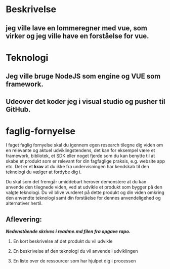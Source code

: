 # Beskrivelse
## jeg ville lave en lommeregner med vue, som virker og jeg ville have en forståelse for vue.

# Teknologi
## Jeg ville bruge NodeJS som engine og VUE som framework.
## Udeover det koder jeg i visual studio og pusher til GitHub.

# faglig-fornyelse

I faget faglig fornyelse skal du igennem egen research tilegne dig viden om en relevante og aktuel udviklingstendens, det kan for eksempel være et framework, bibliotek, et SDK eller noget fjerde som du kan benytte til at skabe et produkt som er relevant for din fagfaglige praksis, e.g. website app etc. Det er et **krav** at du ikke fra undervisningen har kendskab til den teknologi du vælger at fordybe dig i.

Du skal som det fremgår umiddebart herover demonstere at du kan anvende den tilegnede viden, ved at udvikle et produkt som bygger på den valgte teknologi. Du vil blive vurderet på dette produkt og din viden omkring den anvendte teknologi samt din forståelse for dennes anvendeligehed og alternativer hertil. 

## Aflevering:
***Nedenstående skrives i readme.md filen fra opgave rapo.***

1. En kort beskrivelse af det produkt du vil udvikle

2. En beskrivelse af den teknologi du vil anvende i udviklingen

3. En liste over de ressourcer som har hjulpet dig i processen

